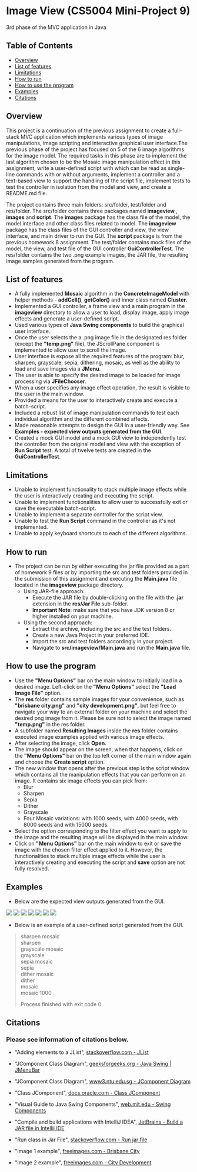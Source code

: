 

# Image View (CS5004 Mini-Project 9)
3rd phase of the MVC application in Java

## Table of Contents 

* [Overview](#overview)
* [List of features](#list-of-features)
* [Limitations](#limitations)
* [How to run](#how-to-run)
* [How to use the program](#how-to-use-the-program)
* [Examples](#examples)
* [Citations](#citations)


## Overview
This project is a continuation of the previous assignment to create a full-stack MVC application which implements various types of image manipulations, image scripting and interactive graphical user interface.The previous phase of the project has focused on 5 of the 6 image algorithms for the image model. The required tasks in this phase are to implement the last algorithm chosen to be the Mosaic image manipulation effect in this assignment, write a user-defined script with which can be read as single-line commands with or without arguments, implement a controller and a text-based view to support the handling of the script file, implement tests to test the controller in isolation from the model and view, and create a README.md file.

The project contains three main folders: src/folder, test/folder and res/folder. The src/folder contains three packages named **imageview** , **images** and **script**. The **images** package has the class file of the model, the model interface and other class files related to model. The **imageview** package has the class files of the GUI controller and view, the view interface, and main driver to run the GUI. The **script** package is from the previous homework 8 assignment. The test/folder contains mock files of the model, the view, and test file of the GUI controller **GuiControllerTest**. The res/folder contains the two .png example images, the JAR file, the resulting image samples generated from the program.


## List of features

* A fully implemented **Mosaic** algorithm in the **ConcreteImageModel** with helper methods - **addCell()**, **getColor()** and inner class named **Cluster**.
* Implemented a GUI controller, a frame view and a main program in the **imageview** directory to allow a user to load, display image, apply image effects and generate a user-defined script. 
* Used various types of **Java Swing components** to build the graphical user interface.
* Once the user selects the a .png image file in the designated res folder (except the **"temp.png"** file), the JScrollPane component is implemented to allow user to scroll the image. 
* User interface is expose all the required features of the program: blur, sharpen, grayscale, sepia, dithering, mosaic, as well as the ability to load and save images via a **JMenu**.
* The user is able to specify the desired image to be loaded for image processing via **JFileChooser**.
* When a user specifies any image effect operation, the result is visible to the user in the main window.
* Provided a means for the user to interactively create and execute a batch-script. 
* Included a robust list of image manipulation commands to test each individual algorithm and the different combined affects.
* Made reasonable attempts to design the GUI in a user-friendly way. See **Examples - expected view outputs generated from the GUI**.
* Created a mock GUI model and a mock GUI view to independently test the controller from the original model and view with the exception of **Run Script** test. A total of twelve tests are created in the **GuiControllerTest**.


## Limitations

* Unable to implement functionality to stack multiple image effects while the user is interactively creating and executing the script.
* Unable to implement functionalities to allow user to successfully exit or save the executable batch-script.
* Unable to implement a separate controller for the script view.
* Unable to test the **Run Script** command in the controller as it's not implemented.
* Unable to apply keyboard shortcuts to each of the different algorithms.

## How to run

* The project can be run by either executing the jar file provided as a part of homework 9 files or by importing the src and test folders provided in the submission of this assignment and executing the **Main.java** file located in the **imageview** package directory.
  * Using JAR-file approach: 
    * Execute the JAR file by double-clicking on the file with the **.jar** extension in the **res/Jar File** sub-folder.
    * **Important Note**: make sure that you have JDK version 8 or higher installed on your machine. 
  * Using the second approach: 
    * Extract the archive, including the src and the test folders. 
    * Create a new Java Project in your preferred IDE.
    * Import the src and test folders accordingly in your project.
    * Navigate to **src/imageview/Main.java** and run the **Main.java** file.


## How to use the program

* Use the **"Menu Options"** bar on the main window to initially load in a desired image. Left-click on the **"Menu Options"** select the **"Load Image File"** option.
* The **res** folder contains sample images for your convenience, such as **"brisbane city.png"** and  **"city development.png"**, but feel free to navigate your way to an external folder on your machine and select the desired png image from it. Please be sure not to select the image named **"temp.png"** in the res folder. 
* A subfolder named **Resulting Images** inside the **res** folder contains executed image examples applied with various image effects.  
* After selecting the image, click **Open**.
* The image should appear on the screen, when that happens, click on the **"Menu Options"** bar on the top left corner of the main window again and choose the **Create script** option.
* The new window that opens after the previous step is the script window which contains all the manipulation effects that you can perform on an image. It contains six image effects you can pick from:
  * Blur
  * Sharpen
  * Sepia
  * Dither
  * Grayscale
  * Four Mosaic variations: with 1000 seeds, with 4000 seeds, with 8000 seeds and with 15000 seeds.
* Select the option corresponding to the filter effect you want to apply to the image and the resulting image will be displayed in the main window.
* Click on **"Menu Options"** bar on the main window to exit or save the image with the chosen filter effect applied to it. However, the functionalities to stack multiple image effects while the user is interactively creating and executing the script and **save** option are not fully resolved.


## Examples
* Below are the expected view outputs generated from the GUI.

![](Examples/1_Main%20Window.jpg)
![](Examples/2_Image%20File%20Directory.jpg)
![](Examples/3_Loaded%20Image.jpg)
![](Examples/4_Script%20Option.jpg)
![](Examples/5_Script%20Options.jpg)
![](Examples/6_Executable%20Script.jpg)
![](Examples/7_Image%20Result.jpg)


* Below is an example of a user-defined script generated from the GUI.

> sharpen mosaic\
> sharpen\
> grayscale mosaic\
> grayscale\
> sepia mosaic\
> sepia\
> dither mosaic\
> dither\
> mosaic\
> mosaic 1000
>
> Process finished with exit code 0


## Citations
### Please see information of citations below.

* "Adding elements to a JList", [stackoverflow.com - JList ](https://stackoverflow.com/questions/16214480/adding-elements-to-a-jlist)
* "JComponent Class Diagram", [geeksforgeeks.org - Java Swing | JMenuBar ](https://www.geeksforgeeks.org/java-swing-jmenubar/)
* "JComponent Class Diagram", [www3.ntu.edu.sg - JComponent Diagram ](https://www3.ntu.edu.sg/home/ehchua/programming/java/images/Swing_JComponentClassDiagram.png)

* "Class JComponent", [docs.oracle.com - Class JComponent ](https://docs.oracle.com/en/java/javase/11/docs/api/java.desktop/javax/swing/JComponent.html)
* "Visual Guide to Java Swing Components", [web.mit.edu - Swing Components ](https://web.mit.edu/6.005/www/sp14/psets/ps4/java-6-tutorial/components.html)
* "Compile and build applications with IntelliJ IDEA", [JetBrains - Build a JAR file in Intellij IDE](https://www.jetbrains.com/help/idea/compiling-applications.html)
* "Run class in Jar File", [stackoverflow.com - Run jar file](https://stackoverflow.com/questions/6780678/run-class-in-jar-file)
* "Image 1 example", [freeimages.com - Brisbane City](https://www.freeimages.com/photo/brisbane-city-1224451)
* "Image 2 example", [freeimages.com - City Development](https://www.freeimages.com/photo/city-development-1222506)
